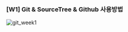 ### [W1] Git & SourceTree & Github 사용방법

![git_week1](https://user-images.githubusercontent.com/17975647/167286940-51fc1807-2a59-4a0a-91f5-3150e4a6c9d6.jpg)
